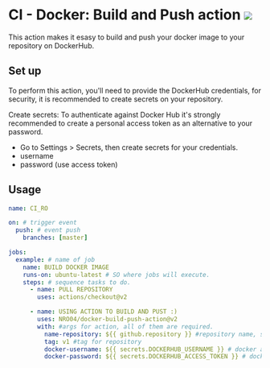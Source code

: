 # CI - Docker: Build and Push action <img src="https://img.shields.io/badge/Docker-2496ed?style=for-the-badge&logo=docker&logoColor=white">

This action makes it esasy to build and push your docker image to your repository on DockerHub.


## Set up 

To perform this action, you'll need to provide the DockerHub credentials, for security, it is recommended to create secrets on your repository.

Create secrets: 
To authenticate against Docker Hub it's strongly recommended to create a personal access token as an alternative to your password.
  - Go to Settings  >  Secrets, then create secrets for your credentials.
  - username
  - password (use access token)


## Usage

```yaml
name: CI_RO

on: # trigger event
  push: # event push
    branches: [master]

jobs:
  example: # name of job
    name: BUILD DOCKER IMAGE
    runs-on: ubuntu-latest # SO where jobs will execute.
    steps: # sequence tasks to do.
      - name: PULL REPOSITORY
        uses: actions/checkout@v2

      - name: USING ACTION TO BUILD AND PUST :)
        uses: NRO04/docker-build-push-action@v2
        with: #args for action, all of them are required.
          name-repository: ${{ github.repository }} #repository name, specify what the repository will be called on dockerhub.
          tag: v1 #tag for repository
          docker-username: ${{ secrets.DOCKERHUB_USERNAME }} # docker account - username
          docker-password: ${{ secrets.DOCKERHUB_ACCESS_TOKEN }} # docker password, it should use access token
         
```
